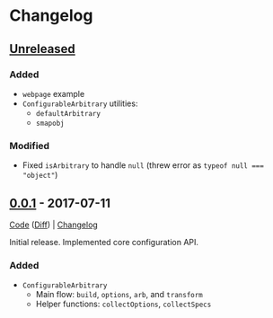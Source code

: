 # Changelog

## [Unreleased]
[Unreleased]: https://github.com/rweda/configurable-arbitrary/compare/v0.0.1...HEAD

### Added

- `webpage` example
- `ConfigurableArbitrary` utilities:
  - `defaultArbitrary`
  - `smapobj`

### Modified

- Fixed `isArbitrary` to handle `null` (threw error as `typeof null === "object"`)

[0.0.2-diff]: https://github.com/rweda/configurable-arbitrary/compare/v0.0.1...v0.0.2

## [0.0.1] - 2017-07-11

[Code][0.0.1] ([Diff][0.0.1-diff]) | [Changelog][0.0.1-log]

Initial release.  Implemented core configuration API.

### Added
- `ConfigurableArbitrary`
  - Main flow: `build`, `options`, `arb`, and `transform`
  - Helper functions: `collectOptions`, `collectSpecs`

[0.0.1]: https://github.com/rweda/configurable-arbitrary/tree/v0.0.1
[0.0.1-diff]: https://github.com/rweda/configurable-arbitrary/compare/eb77ef1ac0a8d0e6e666312a293e8a77de17d179...0.0.1
[0.0.1-log]:  https://github.com/rweda/configurable-arbitrary/blob/master/CHANGELOG.md#001---2017-06-26
